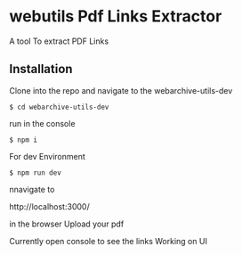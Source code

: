 # webutils Pdf Links Extractor
A tool To extract PDF Links

## Installation
Clone into the repo and navigate to the webarchive-utils-dev
```console
$ cd webarchive-utils-dev
```

run in the console 
```console
$ npm i
```
For dev Environment 
```console
$ npm run dev
```

nnavigate to

http://localhost:3000/

in the browser
Upload your pdf 

Currently open console to see the links
Working on UI
